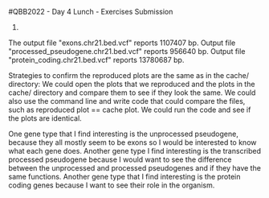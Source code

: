 #QBB2022 - Day 4 Lunch - Exercises Submission

1. 
The output file "exons.chr21.bed.vcf" reports 1107407 bp. Output file "processed_pseudogene.chr21.bed.vcf" reports 956640 bp. Output file "protein_coding.chr21.bed.vcf" reports 13780687 bp.

Strategies to confirm the reproduced plots are the same as in the cache/ directory: We could open the plots that we reproduced and the plots in the cache/ directory and compare them to see if they look the same. We could also use the command line and write code that could compare the files, such as reproduced plot == cache plot. We could run the code and see if the plots are identical.

One gene type that I find interesting is the unprocessed pseudogene, because they all mostly seem to be exons so I would be interested to know what each gene does. Another gene type I find interesting is the transcribed processed pseudogene because I would want to see the difference between the unprocessed and processed pseudogenes and if they have the same functions. Another gene type that I find interesting is the protein coding genes because I want to see their role in the organism.